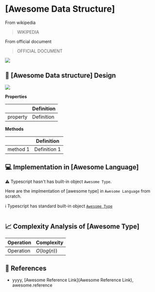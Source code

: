 # [Awesome Data Structure]

From wikipedia

> WIKIPEDIA

From official document 

> OFFICIAL DOCUMENT

![](../abstract/data-structures/set.png)


## 🎨 [Awesome Data structure] Design

![](uml/set.png)

**Properties**

|                 | Definition                              |
|-----------------|-----------------------------------------|
| property       | Definition                              |

**Methods**

|                 | Definition      |
|-----------------|-----------------|
| method 1        | Definition 1    |


## 💻 Implementation in [Awesome Language]

⚠️ Typescript hasn't has built-in object `Awesome Type`.

Here are the implmentation of [awesome type] in `Awesome Language` from scratch.

ℹ️ Typescript has standard built-in object [`Awesome Type`](awesome-link)

```[id]
```

## 📈 Complexity Analysis of [Awesome Type]


| Operation       | Complexity          |
|-----------------|---------------------|
| Operation       | $O(log(n))$              |

## 🔗 References

* yyyy, [Awesome Reference Link](Awesome Reference Link), awesome.reference